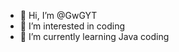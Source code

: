 - 👋 Hi, I’m @GwGYT
- 👀 I’m interested in coding
- 🌱 I’m currently learning Java coding


<!---
GwGYT/GwGYT is a ✨ special ✨ repository because its `README.md` (this file) appears on your GitHub profile.
You can click the Preview link to take a look at your changes.
--->
